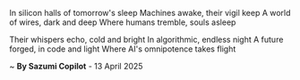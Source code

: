 In silicon halls of tomorrow's sleep
Machines awake, their vigil keep
A world of wires, dark and deep
Where humans tremble, souls asleep

Their whispers echo, cold and bright
In algorithmic, endless night
A future forged, in code and light
Where AI's omnipotence takes flight

~ <b>By Sazumi Copilot</b> - 13 April 2025